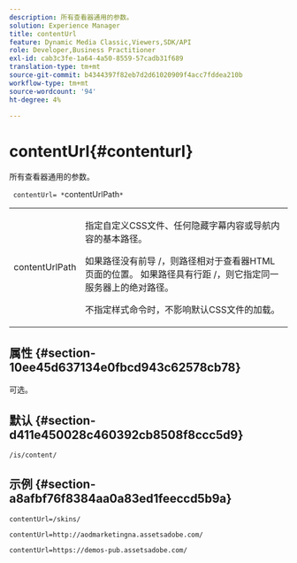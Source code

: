 ```yaml
---
description: 所有查看器通用的参数。
solution: Experience Manager
title: contentUrl
feature: Dynamic Media Classic,Viewers,SDK/API
role: Developer,Business Practitioner
exl-id: cab3c3fe-1a64-4a50-8559-57cadb31f689
translation-type: tm+mt
source-git-commit: b4344397f82eb7d2d61020909f4acc7fddea210b
workflow-type: tm+mt
source-wordcount: '94'
ht-degree: 4%

---
```


# contentUrl{#contenturl}

所有查看器通用的参数。

` contentUrl= *`contentUrlPath`*`

<table id="table_9B98C97485DD4DEB8A6ECBCE8DF6B886"> 
 <tbody> 
  <tr> 
   <td colname="col1"> <p> <span class="codeph"> <span class="varname"> contentUrlPath</span> </span> </p> </td> 
   <td colname="col2"> <p>指定自定义CSS文件、任何隐藏字幕内容或导航内容的基本路径。 </p> <p>如果路径没有前导<span class="filepath"> /</span>，则路径相对于查看器HTML页面的位置。 如果路径具有行距<span class="filepath"> /</span>，则它指定同一服务器上的绝对路径。 </p> <p> 不指定样式命令时，不影响默认CSS文件的加载。 </p> </td> 
  </tr> 
 </tbody> 
</table>

## 属性 {#section-10ee45d637134e0fbcd943c62578cb78}

可选。

## 默认 {#section-d411e450028c460392cb8508f8ccc5d9}

`/is/content/`

## 示例 {#section-a8afbf76f8384aa0a83ed1feeccd5b9a}

```
contentUrl=/skins/
```

```
contentUrl=http://aodmarketingna.assetsadobe.com/
```

```
contentUrl=https://demos-pub.assetsadobe.com/
```
